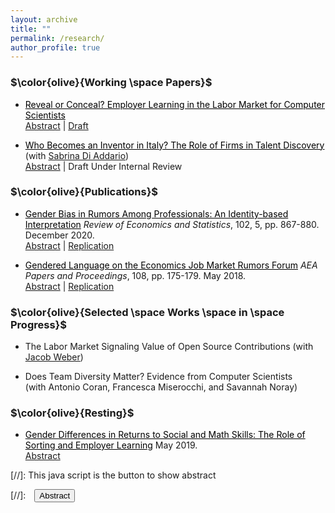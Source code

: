 ```yaml
---
layout: archive
title: ""
permalink: /research/
author_profile: true
---
```

### $\color{olive}{Working \space Papers}$ 

- <a href="/files/Wu_employer_learning_in_CS.pdf" style="color:black" target="_blank"> Reveal or Conceal? Employer Learning in the Labor Market for Computer Scientists</a>   <br/>
<a href="#/" onclick="visib('jmp')">Abstract</a> \| <a href="/files/Wu_employer_learning_in_CS.pdf" target="_blank">Draft</a>  
<div id='jmp' style="display: none; text-align: justify; line-height: 1.2" >
This paper tests for employer learning about worker ability and quantifies the role of learning in improving the allocation of talent in the labor market for computer scientists. I match the job histories of 40,000 Ph.D.'s in computer science (CS) to publications and patent applications that signal their research ability. Publishing a CS conference proceeding doubles the probability of moving to one of the top-6 tech firms in the following year, controlling for origin firm and experience - a pattern that suggests a strong role for public learning in inter-firm reallocation. Higher-quality papers often coincide with a closely related patent application, but the fact of filing remains private for 18 months. Authors of such papers experience a delayed increase in inter-firm and upward mobility, as predicted by a simple model of employee wage setting with asymmetric information. I estimate a structural version of the model and find that in the absence of employer learning from public research records, the innovation output of early-career computer scientists would drop by 16%. Disclosing patent applications one year faster would increase innovation by 1%, driven by faster positive assortative matching.  </div>


- <a href="/files/DiAddario_Wu_first.pdf" style="color:black" target="_blank">Who Becomes an Inventor in Italy? The Role of Firms in Talent Discovery</a> (with <a href="https://scholar.google.com/citations?user=IgkUsgIAAAAJ&hl=en" target="_blank">Sabrina Di Addario</a>) <br/> <a href="#/" onclick="visib('italy')">Abstract</a> \| Draft Under Internal Review
<div id='italy' style="display: none; text-align: justify; line-height: 1.2" >
This paper investigates the role of firms in discovering new inventors who apply for a patent for the first time. Using employer-employee data from the Italian Social Security Institute matched with patent applications from 1987 to 2009, we identify more than one hundred thousand <em>potential</em> inventors, who either apply for a patent on the job or are predicted to ever invent based on observable characteristics. We find substantial heterogeneity in the discovery of new inventors across firms. Younger potential inventors are much less likely to start applying for patents at a lower-wage firm. The gap between low-wage and high-wage firms in patenting disappears, however, among established inventors with prior patent applications. Further, there is on average a 3-8 log point increase in the annual wage when a worker files her first patent application. We interpret the empirical findings through a model that combines employer learning with incentive contract. When firm investment and worker effort are substitutable, less productive firms would rely more on wage incentive to increase innovation, consistent with our finding that lower-wage firms set a higher wage return to patenting despite limited job mobility among inventors.  </div>


### $\color{olive}{Publications}$ 
- <a href="/files/wu_ejr_restat.pdf" style="color:black" target="_blank">Gender Bias in Rumors Among Professionals: An Identity-based Interpretation</a> *Review of Economics and Statistics*, 102, 5, pp. 867-880. December 2020. <br/>
<a href="#/" onclick="visib('ejr')">Abstract</a> \| <a href="https://dataverse.harvard.edu/dataset.xhtml?persistentId=doi:10.7910/DVN/BLEBHI" target="_blank">Replication</a> 
<div id='ejr' style="display: none; text-align: justify; line-height: 1.2" >
This paper measures gender bias in what people say about women versus men in an anonymous online professional forum. I study the content of posts that refer to each gender, and the transitions in the topics of discussion that occur between consecutive posts in a thread once attention turns to one gender or the other. I find that discussions about women tend to highlight their personal characteristics (such as physical appearance or family circumstances) rather than their professional accomplishments. Posts about women are also more likely to lead to deviations from professional topics than posts about men. I interpret these findings through a model that highlights posters’ incentives to boost their own identities relative to the underrepresented out-group in a profession. </div>


- <a href="/files/gendered_language_2018.pdf" style="color:black" target="_blank">Gendered Language on the Economics Job Market Rumors Forum</a> *AEA Papers and Proceedings*, 108, pp. 175-179. May 2018. <br/>
<a href="#/" onclick="visib('ejr0')">Abstract</a> \| <a href="https://www.aeaweb.org/articles?id=10.1257/pandp.20181101" target="_blank">Replication</a>  
<div id='ejr0' style="display: none; text-align: justify; line-height: 1.2" >
This paper examines the existence of an unwelcoming or stereotypical culture using evidence on how women and men are portrayed in anonymous discussions on the Economics Job Market Rumors forum (EJMR). I use a Lasso-Logistic model to measure gendered language in EJMR postings, identifying the words that are most strongly associated with discussions about one gender or the other. I find that the words most predictive of a post about a woman are typically about physical appearance or personal information, whereas those most predictive of a post about a man tend to focus on academic or professional characteristics. </div>


### $\color{olive}{Selected \space Works \space in \space Progress}$ 
- The Labor Market Signaling Value of Open Source Contributions (with <a href="https://sites.google.com/view/jacob-weber/home" target="_blank">Jacob Weber</a>)  
<!-- 
Does the rise in open-source software development provide an opportunity for software developers and engineers to signal their ability to potential employers, and is this signaling value higher for workers from less advantaged backgrounds? We answer this question by matching open-source contributions on GitHub to employment outcomes from LinkedIn. We investigate whether workers increase open-source contributions before changing jobs. In particular, we examine whether the effects of this activity on labor market outcomes, such as moving into a higher-paid job, are stronger for workers from less advantaged education and demographic backgrounds. </div>
-->

- Does Team Diversity Matter? Evidence from Computer Scientists <br/> (with Antonio Coran, Francesca Miserocchi, and Savannah Noray)

<!--
- Does Trade Secret Litigation Increase Monopsony Power? Evidence from the Defend Trade Secrets Act <br/> (with <a href="https://www.evgeniifadeev.com" target="_blank">Evgenii Fadeev</a>) <a href="#/" onclick="visib('law')">Abstract</a> 
<div id='law' style="display: none; text-align: justify; line-height: 1.2" >
We use the texts of legal complaints from trade secret litigation to study how firms responded to the enactment of the Defend Trade Secrets Act (DTSA) in 2016. One of the goals of this act was to increase the protection of American firms against international trade secret theft. Within a year of the act's passage, trade secret litigation surged by 33%. However, this increase was predominantly driven by US companies suing employees who transitioned to other domestic firms. We show that the spike in litigation post-DTSA was more pronounced in states with weaker enforceability of non-compete agreements. This evidence suggests that firms might resort to trade secret litigation as an alternative to non-compete clauses. We examine whether a trade secret lawsuit against an employee affects her own job mobility, productivity and business ventures, as well as spillover effects on her former co-workers at the plaintiff.    </div>
-->



### $\color{olive}{Resting}$
- <a href="/files/social_skills.pdf" style="color:black" target="_blank">Gender Differences in Returns to Social and Math Skills: The Role of Sorting and Employer Learning</a> May 2019. <br/>  <a href="#/" onclick="visib('social')">Abstract</a> 
<div id='social' style="display: none; text-align: justify; line-height: 1.2" >
This paper documents gender differences in life-cycle returns to social skills and math skills in the labor market. Using the National Longitudinal Survey of Youth 1979 data, I test for whether women and men sort into occupations that match with their pre-market skills, and whether there are increasing returns to skills as employers learn about workers’ abilities over time. Workers with higher social skills choose occupations that put higher emphasis on job interactions, but this sorting effect is stronger for men than for women and the gap is widening over the life-cycle. Math skills are also positively correlated with social characteristics of an occupation such as leadership activities, and there is a significant gender gap in sorting by math skills. I then follow the employer learning literature to estimate the returns to each skill and the growth of returns with experience. Returns to social skills and math skills grow at a faster rate for men than for women, suggesting differential speed of employer learning. However, the initial of return to a female worker’s math skills is significantly higher such that on average women enjoy higher returns to math skills in the first 10-15 years of their career. These findings reflect gender differences in both workers’ occupational sorting and employers’ belief updating process, and suggest a higher return to investing in skills that counter beliefs about gender stereotypes. </div>


 
<!-- note: function below was copied from ranzhuo17's research.md  -->
[//]: This java script is the button to show abstract 
<script>
 function visib(id) {
  var x = document.getElementById(id);
  if (x.style.display === "block") {
    x.style.display = "none";
  } else {
    x.style.display = "block";
  }
}
</script>

[//]:&emsp;<button onclick="visib('polariz')" class="btn btn--inverse btn--small">Abstract</button>


<!-- 
{% include base_path %}

{% for post in site.papers reversed %}
  {% include archive-single.html %}
{% endfor %} -->
